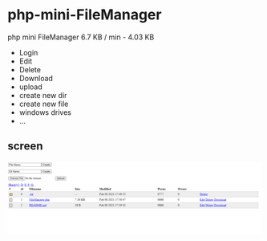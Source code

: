 # php-mini-FileManager
php mini FileManager 6.7 KB / min - 4.03 KB

* Login
* Edit
* Delete
* Download
* upload
* create new dir
* create new file
* windows drives
* ...

## screen
![FileManager](screen.PNG)
